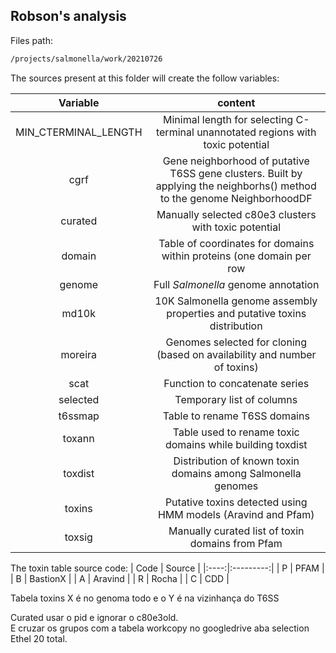 ## Robson's analysis
Files path: 
```bash
/projects/salmonella/work/20210726
```
The sources present at this folder will create the follow variables:

|       Variable       |                                                          content                                                          |
|:--------------------:|:-------------------------------------------------------------------------------------------------------------------------:|
| MIN_CTERMINAL_LENGTH |                      Minimal length for selecting C-terminal unannotated regions with toxic potential                     |
|         cgrf         |  Gene neighborhood of putative T6SS gene clusters. Built by applying the neighborhs() method to the genome NeighborhoodDF |
|       curated        |                                   Manually selected c80e3 clusters with toxic potential                                   |
|        domain        |                            Table of coordinates for domains within proteins (one domain per row                           |
|        genome        |                                            Full *Salmonella* genome annotation                                            |
|        md10k         |                         10K Salmonella genome assembly properties and putative toxins distribution                        |
|       moreira        |                         Genomes selected for cloning (based on availability and number of toxins)                         |
|         scat         |                                               Function to concatenate series                                              |
|       selected       |                                                 Temporary list of columns                                                 |
|       t6ssmap        |                                                Table to rename T6SS domains                                               |
|        toxann        |                                 Table used to rename toxic domains while building toxdist                                 |
|       toxdist        |                                Distribution of known toxin domains among Salmonella genomes                               |
|        toxins        |                                Putative toxins detected using HMM models (Aravind and Pfam)                               |
|        toxsig        |                                      Manually curated list of toxin domains from Pfam                                     |


The toxin table source  code:
| Code |   Source  |
|:----:|:---------:|
|  P   |    PFAM   |
|  B   |  BastionX |
|  A   |  Aravind  |
|  R   |     Rocha     |
|  C   |     CDD     |

Tabela toxins X é no genoma todo e o Y é na vizinhança do T6SS

Curated usar o pid e ignorar o c80e3old.  
E cruzar os grupos com a tabela workcopy no googledrive aba selection Ethel 20 total.
